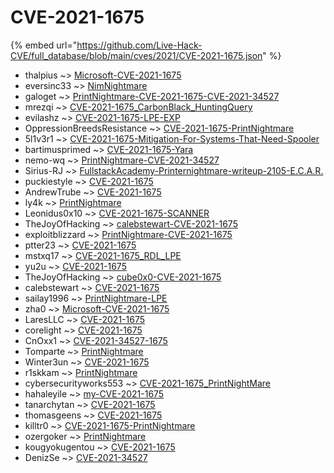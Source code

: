 # CVE-2021-1675
{% embed url="https://github.com/Live-Hack-CVE/full_database/blob/main/cves/2021/CVE-2021-1675.json" %}

* thalpius ~> [Microsoft-CVE-2021-1675](https://www.alice-snow.ru/2021/database/cve-2021-1675/microsoft-cve-2021-1675-thalpius)
* eversinc33 ~> [NimNightmare](https://www.alice-snow.ru/2021/database/cve-2021-1675/nimnightmare-eversinc33)
* galoget ~> [PrintNightmare-CVE-2021-1675-CVE-2021-34527](https://www.alice-snow.ru/2021/database/cve-2021-1675/printnightmare-cve-2021-1675-cve-2021-34527-galoget)
* mrezqi ~> [CVE-2021-1675_CarbonBlack_HuntingQuery](https://www.alice-snow.ru/2021/database/cve-2021-1675/cve-2021-1675_carbonblack_huntingquery-mrezqi)
* evilashz ~> [CVE-2021-1675-LPE-EXP](https://www.alice-snow.ru/2021/database/cve-2021-1675/cve-2021-1675-lpe-exp-evilashz)
* OppressionBreedsResistance ~> [CVE-2021-1675-PrintNightmare](https://www.alice-snow.ru/2021/database/cve-2021-1675/cve-2021-1675-printnightmare-oppressionbreedsresistance)
* 5l1v3r1 ~> [CVE-2021-1675-Mitigation-For-Systems-That-Need-Spooler](https://www.alice-snow.ru/2021/database/cve-2021-1675/cve-2021-1675-mitigation-for-systems-that-need-spooler-5l1v3r1)
* bartimusprimed ~> [CVE-2021-1675-Yara](https://www.alice-snow.ru/2021/database/cve-2021-1675/cve-2021-1675-yara-bartimusprimed)
* nemo-wq ~> [PrintNightmare-CVE-2021-34527](https://www.alice-snow.ru/2021/database/cve-2021-1675/printnightmare-cve-2021-34527-nemo-wq)
* Sirius-RJ ~> [FullstackAcademy-Printernightmare-writeup-2105-E.C.A.R.](https://www.alice-snow.ru/2021/database/cve-2021-1675/fullstackacademy-printernightmare-writeup-2105-e.c.a.r.-sirius-rj)
* puckiestyle ~> [CVE-2021-1675](https://www.alice-snow.ru/2021/database/cve-2021-1675/cve-2021-1675-puckiestyle)
* AndrewTrube ~> [CVE-2021-1675](https://www.alice-snow.ru/2021/database/cve-2021-1675/cve-2021-1675-andrewtrube)
* ly4k ~> [PrintNightmare](https://www.alice-snow.ru/2021/database/cve-2021-1675/printnightmare-ly4k)
* Leonidus0x10 ~> [CVE-2021-1675-SCANNER](https://www.alice-snow.ru/2021/database/cve-2021-1675/cve-2021-1675-scanner-leonidus0x10)
* TheJoyOfHacking ~> [calebstewart-CVE-2021-1675](https://www.alice-snow.ru/2021/database/cve-2021-1675/calebstewart-cve-2021-1675-thejoyofhacking)
* exploitblizzard ~> [PrintNightmare-CVE-2021-1675](https://www.alice-snow.ru/2021/database/cve-2021-1675/printnightmare-cve-2021-1675-exploitblizzard)
* ptter23 ~> [CVE-2021-1675](https://www.alice-snow.ru/2021/database/cve-2021-1675/cve-2021-1675-ptter23)
* mstxq17 ~> [CVE-2021-1675_RDL_LPE](https://www.alice-snow.ru/2021/database/cve-2021-1675/cve-2021-1675_rdl_lpe-mstxq17)
* yu2u ~> [CVE-2021-1675](https://www.alice-snow.ru/2021/database/cve-2021-1675/cve-2021-1675-yu2u)
* TheJoyOfHacking ~> [cube0x0-CVE-2021-1675](https://www.alice-snow.ru/2021/database/cve-2021-1675/cube0x0-cve-2021-1675-thejoyofhacking)
* calebstewart ~> [CVE-2021-1675](https://www.alice-snow.ru/2021/database/cve-2021-1675/cve-2021-1675-calebstewart)
* sailay1996 ~> [PrintNightmare-LPE](https://www.alice-snow.ru/2021/database/cve-2021-1675/printnightmare-lpe-sailay1996)
* zha0 ~> [Microsoft-CVE-2021-1675](https://www.alice-snow.ru/2021/database/cve-2021-1675/microsoft-cve-2021-1675-zha0)
* LaresLLC ~> [CVE-2021-1675](https://www.alice-snow.ru/2021/database/cve-2021-1675/cve-2021-1675-laresllc)
* corelight ~> [CVE-2021-1675](https://www.alice-snow.ru/2021/database/cve-2021-1675/cve-2021-1675-corelight)
* CnOxx1 ~> [CVE-2021-34527-1675](https://www.alice-snow.ru/2021/database/cve-2021-1675/cve-2021-34527-1675-cnoxx1)
* Tomparte ~> [PrintNightmare](https://www.alice-snow.ru/2021/database/cve-2021-1675/printnightmare-tomparte)
* Winter3un ~> [CVE-2021-1675](https://www.alice-snow.ru/2021/database/cve-2021-1675/cve-2021-1675-winter3un)
* r1skkam ~> [PrintNightmare](https://www.alice-snow.ru/2021/database/cve-2021-1675/printnightmare-r1skkam)
* cybersecurityworks553 ~> [CVE-2021-1675_PrintNightMare](https://www.alice-snow.ru/2021/database/cve-2021-1675/cve-2021-1675_printnightmare-cybersecurityworks553)
* hahaleyile ~> [my-CVE-2021-1675](https://www.alice-snow.ru/2021/database/cve-2021-1675/my-cve-2021-1675-hahaleyile)
* tanarchytan ~> [CVE-2021-1675](https://www.alice-snow.ru/2021/database/cve-2021-1675/cve-2021-1675-tanarchytan)
* thomasgeens ~> [CVE-2021-1675](https://www.alice-snow.ru/2021/database/cve-2021-1675/cve-2021-1675-thomasgeens)
* killtr0 ~> [CVE-2021-1675-PrintNightmare](https://www.alice-snow.ru/2021/database/cve-2021-1675/cve-2021-1675-printnightmare-killtr0)
* ozergoker ~> [PrintNightmare](https://www.alice-snow.ru/2021/database/cve-2021-1675/printnightmare-ozergoker)
* kougyokugentou ~> [CVE-2021-1675](https://www.alice-snow.ru/2021/database/cve-2021-1675/cve-2021-1675-kougyokugentou)
* DenizSe ~> [CVE-2021-34527](https://www.alice-snow.ru/2021/database/cve-2021-1675/cve-2021-34527-denizse)